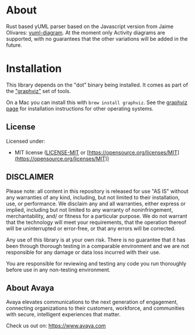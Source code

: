 # About

Rust based yUML parser based on the Javascript version from Jaime Olivares: [yuml-diagram](https://github.com/jaime-olivares/yuml-diagram).
At the moment only Activity diagrams are supported, with no guarantees that the other variations will be added in the future.

# Installation

This library depends on the "dot" binary being installed. It comes as part of the ["graphviz"](https://graphviz.org/download/) 
set of tools.

On a Mac you can install this with `brew install graphviz`. See the [graphviz page](https://graphviz.org/download/) for 
installation instructions for other operating systems.

## License

Licensed under:

* MIT license ([LICENSE-MIT](LICENSE-MIT) or
  [https://opensource.org/licenses/MIT](https://opensource.org/licenses/MIT))

## DISCLAIMER

Please note: all content in this repository is released for use "AS IS" without any warranties of any kind, including,
but not limited to their installation, use, or performance. We disclaim any and all warranties, either express or
implied, including but not limited to any warranty of noninfringement, merchantability, and/ or fitness for a particular
purpose. We do not warrant that the technology will meet your requirements, that the operation thereof will be
uninterrupted or error-free, or that any errors will be corrected.

Any use of this library is at your own risk. There is no guarantee that it has been through thorough testing in a
comparable environment and we are not responsible for any damage or data loss incurred with their use.

You are responsible for reviewing and testing any code you run thoroughly before use in any non-testing environment.

## About Avaya

Avaya elevates communications to the next generation of engagement, connecting organizations to their customers, workforce, and communities with secure, intelligent experiences that matter.

Check us out on: https://www.avaya.com